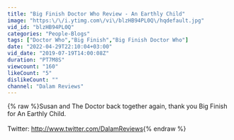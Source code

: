 ```yaml
---
title: "Big Finish Doctor Who Review - An Earthly Child"
image: "https:\/\/i.ytimg.com\/vi\/blzHB94PL0Q\/hqdefault.jpg"
vid_id: "blzHB94PL0Q"
categories: "People-Blogs"
tags: ["Doctor Who","Big Finish","Big Finish Doctor Who"]
date: "2022-04-29T22:10:04+03:00"
vid_date: "2019-07-19T14:00:08Z"
duration: "PT7M8S"
viewcount: "160"
likeCount: "5"
dislikeCount: ""
channel: "Dalam Reviews"
---
```

{% raw %}Susan and The Doctor back together again, thank you Big Finish for An Earthly Child.<br /><br /> Twitter: <a rel="nofollow" target="blank" href="http://www.twitter.com/DalamReviews">http://www.twitter.com/DalamReviews</a>{% endraw %}
